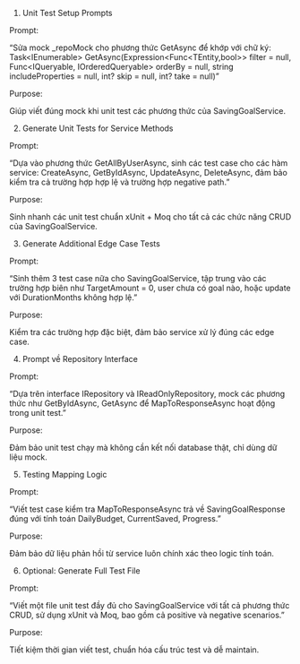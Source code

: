1. Unit Test Setup Prompts

Prompt:

“Sửa mock _repoMock cho phương thức GetAsync<TEntity> để khớp với chữ ký: Task<IEnumerable<TEntity>> GetAsync(Expression<Func<TEntity,bool>> filter = null, Func<IQueryable<TEntity>, IOrderedQueryable<TEntity>> orderBy = null, string includeProperties = null, int? skip = null, int? take = null)”

Purpose:

Giúp viết đúng mock khi unit test các phương thức của SavingGoalService.

2. Generate Unit Tests for Service Methods

Prompt:

“Dựa vào phương thức GetAllByUserAsync, sinh các test case cho các hàm service: CreateAsync, GetByIdAsync, UpdateAsync, DeleteAsync, đảm bảo kiểm tra cả trường hợp hợp lệ và trường hợp negative path.”

Purpose:

Sinh nhanh các unit test chuẩn xUnit + Moq cho tất cả các chức năng CRUD của SavingGoalService.

3. Generate Additional Edge Case Tests

Prompt:

“Sinh thêm 3 test case nữa cho SavingGoalService, tập trung vào các trường hợp biên như TargetAmount = 0, user chưa có goal nào, hoặc update với DurationMonths không hợp lệ.”

Purpose:

Kiểm tra các trường hợp đặc biệt, đảm bảo service xử lý đúng các edge case.

4. Prompt về Repository Interface

Prompt:

“Dựa trên interface IRepository và IReadOnlyRepository, mock các phương thức như GetByIdAsync, GetAsync<Transaction> để MapToResponseAsync hoạt động trong unit test.”

Purpose:

Đảm bảo unit test chạy mà không cần kết nối database thật, chỉ dùng dữ liệu mock.

5. Testing Mapping Logic

Prompt:

“Viết test case kiểm tra MapToResponseAsync trả về SavingGoalResponse đúng với tính toán DailyBudget, CurrentSaved, Progress.”

Purpose:

Đảm bảo dữ liệu phản hồi từ service luôn chính xác theo logic tính toán.

6. Optional: Generate Full Test File

Prompt:

“Viết một file unit test đầy đủ cho SavingGoalService với tất cả phương thức CRUD, sử dụng xUnit và Moq, bao gồm cả positive và negative scenarios.”

Purpose:

Tiết kiệm thời gian viết test, chuẩn hóa cấu trúc test và dễ maintain.